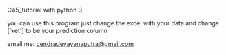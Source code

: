 C45_tutorial with python 3

you can use this program just change the excel with your data and change ['ket'] to be your prediction column

email me: cendradevayanaputra@gmail.com
